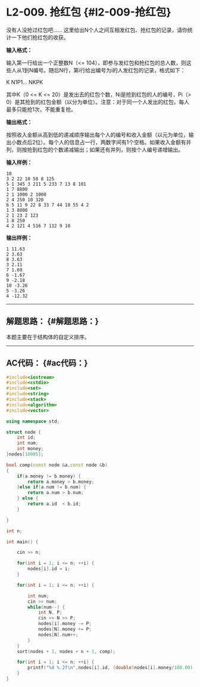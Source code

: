# L2-009. 抢红包 {#l2-009-抢红包}

没有人没抢过红包吧…… 这里给出N个人之间互相发红包、抢红包的记录，请你统计一下他们抢红包的收获。

**输入格式：**

输入第一行给出一个正整数N（&lt;= 104），即参与发红包和抢红包的总人数，则这些人从1到N编号。随后N行，第i行给出编号为i的人发红包的记录，格式如下：

K N1P1... NKPK

其中K（0 &lt;= K &lt;= 20）是发出去的红包个数，Ni是抢到红包的人的编号，Pi（&gt; 0）是其抢到的红包金额（以分为单位）。注意：对于同一个人发出的红包，每人最多只能抢1次，不能重复抢。

**输出格式：**

按照收入金额从高到低的递减顺序输出每个人的编号和收入金额（以元为单位，输出小数点后2位）。每个人的信息占一行，两数字间有1个空格。如果收入金额有并列，则按抢到红包的个数递减输出；如果还有并列，则按个人编号递增输出。

**输入样例：**

```
10
3 2 22 10 58 8 125
5 1 345 3 211 5 233 7 13 8 101
1 7 8800
2 1 1000 2 1000
2 4 250 10 320
6 5 11 9 22 8 33 7 44 10 55 4 2
1 3 8800
2 1 23 2 123
1 8 250
4 2 121 4 516 7 112 9 10
```

**输出样例：**

```
1 11.63
2 3.63
8 3.63
3 2.11
7 1.69
6 -1.67
9 -2.18
10 -3.26
5 -3.26
4 -12.32
```

---

## 解题思路： {#解题思路：}

本题主要在于结构体的自定义排序。

---

## AC代码： {#ac代码：}

```cpp
#include<iostream>
#include<cstdio>
#include<set>
#include<string>
#include<stack>
#include<algorithm>
#include<vector>

using namespace std;

struct node {
    int id;
    int num;
    int money;
}nodes[10005];

bool comp(const node &a,const node &b)
{
    if(a.money != b.money) {
        return a.money > b.money;
    }else if(a.num != b.num) {
        return a.num > b.num;
    } else {
        return a.id  < b.id;
    }

}

int n;

int main() {

    cin >> n;

    for(int i = 1; i <= n; ++i) {
        nodes[i].id = i;
    }

    for(int i = 1; i <= n; ++i) {

        int num;
        cin >> num;
        while(num--) {
            int N, P;
            cin >> N >> P;
            nodes[i].money -= P;
            nodes[N].money += P;
            nodes[N].num++;
        }
    }
    sort(nodes + 1, nodes + n + 1, comp);

    for(int i = 1; i <= n; ++i) {
        printf("%d %.2f\n",nodes[i].id, (double)nodes[i].money/100.00);  
    }
}
```



